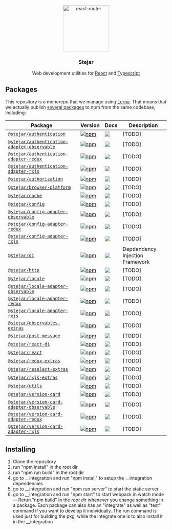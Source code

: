 <p align="center">
  <a href="https://github.com/middleout/stejar">
    <img alt="react-router" src="https://s3-eu-west-1.amazonaws.com/stejar/stejar-logo.png" width="144">
  </a>
</p>

<h3 align="center">
	Stejar
</h3>

<p align="center">
  Web development utilities for <a href="https://facebook.github.io/react">React</a> and <a href="https://www.typescriptlang.org/">Typescript</a>
</p>

## Packages

This repository is a monorepo that we manage using [Lerna](https://github.com/lerna/lerna). That means that we actually publish [several packages](/packages) to npm from the same codebase, including:

| Package | Version | Docs | Description |
|---------|---------|------|-------------|
| [`@stejar/authentication`](/packages/authentication) | [![npm](https://img.shields.io/npm/v/@stejar/authentication.svg?style=flat-square)](https://www.npmjs.com/package/@stejar/authentication) | [![](https://img.shields.io/badge/API%20Docs-readme-orange.svg?style=flat-square)](/packages/authentication) | [TODO] |
| [`@stejar/authentication-adapter-observable`](/packages/authentication-adapter-observable) | [![npm](https://img.shields.io/npm/v/@stejar/authentication-adapter-observable.svg?style=flat-square)](https://www.npmjs.com/package/@stejar/authentication-adapter-observable) | [![](https://img.shields.io/badge/API%20Docs-readme-orange.svg?style=flat-square)](/packages/authentication-adapter-observable) | [TODO] |
| [`@stejar/authentication-adapter-redux`](/packages/authentication-adapter-redux) | [![npm](https://img.shields.io/npm/v/@stejar/authentication-adapter-redux.svg?style=flat-square)](https://www.npmjs.com/package/@stejar/authentication-adapter-redux) | [![](https://img.shields.io/badge/API%20Docs-readme-orange.svg?style=flat-square)](/packages/authentication-adapter-redux) | [TODO] |
| [`@stejar/authentication-adapter-rxjs`](/packages/authentication-adapter-rxjs) | [![npm](https://img.shields.io/npm/v/@stejar/authentication-adapter-rxjs.svg?style=flat-square)](https://www.npmjs.com/package/@stejar/authentication-adapter-rxjs) | [![](https://img.shields.io/badge/API%20Docs-readme-orange.svg?style=flat-square)](/packages/authentication-adapter-rxjs) | [TODO] |
| [`@stejar/authorization`](/packages/authorization) | [![npm](https://img.shields.io/npm/v/@stejar/authorization.svg?style=flat-square)](https://www.npmjs.com/package/@stejar/authorization) | [![](https://img.shields.io/badge/API%20Docs-readme-orange.svg?style=flat-square)](/packages/authorization) | [TODO] |
| [`@stejar/browser-platform`](/packages/browser-platform) | [![npm](https://img.shields.io/npm/v/@stejar/browser-platform.svg?style=flat-square)](https://www.npmjs.com/package/@stejar/browser-platform) | [![](https://img.shields.io/badge/API%20Docs-readme-orange.svg?style=flat-square)](/packages/browser-platform) | [TODO] |
| [`@stejar/cache`](/packages/cache) | [![npm](https://img.shields.io/npm/v/@stejar/cache.svg?style=flat-square)](https://www.npmjs.com/package/@stejar/cache) | [![](https://img.shields.io/badge/API%20Docs-readme-orange.svg?style=flat-square)](/packages/cache) | [TODO] |
| [`@stejar/config`](/packages/config) | [![npm](https://img.shields.io/npm/v/@stejar/config.svg?style=flat-square)](https://www.npmjs.com/package/@stejar/config) | [![](https://img.shields.io/badge/API%20Docs-readme-orange.svg?style=flat-square)](/packages/config) | [TODO] |
| [`@stejar/config-adapter-observable`](/packages/config-adapter-observable) | [![npm](https://img.shields.io/npm/v/@stejar/config-adapter-observable.svg?style=flat-square)](https://www.npmjs.com/package/@stejar/config-adapter-observable) | [![](https://img.shields.io/badge/API%20Docs-readme-orange.svg?style=flat-square)](/packages/config-adapter-observable) | [TODO] |
| [`@stejar/config-adapter-redux`](/packages/config-adapter-redux) | [![npm](https://img.shields.io/npm/v/@stejar/config-adapter-redux.svg?style=flat-square)](https://www.npmjs.com/package/@stejar/config-adapter-redux) | [![](https://img.shields.io/badge/API%20Docs-readme-orange.svg?style=flat-square)](/packages/config-adapter-redux) | [TODO] |
| [`@stejar/config-adapter-rxjs`](/packages/config-adapter-rxjs) | [![npm](https://img.shields.io/npm/v/@stejar/config-adapter-rxjs.svg?style=flat-square)](https://www.npmjs.com/package/@stejar/config-adapter-rxjs) | [![](https://img.shields.io/badge/API%20Docs-readme-orange.svg?style=flat-square)](/packages/config-adapter-rxjs) | [TODO] |
| [`@stejar/di`](/packages/di) | [![npm](https://img.shields.io/npm/v/@stejar/di.svg?style=flat-square)](https://www.npmjs.com/package/@stejar/di) | [![](https://img.shields.io/badge/API%20Docs-readme-orange.svg?style=flat-square)](/packages/di) | Depdendency Injection Framework |
| [`@stejar/http`](/packages/http) | [![npm](https://img.shields.io/npm/v/@stejar/http.svg?style=flat-square)](https://www.npmjs.com/package/@stejar/http) | [![](https://img.shields.io/badge/API%20Docs-readme-orange.svg?style=flat-square)](/packages/http) | [TODO] |
| [`@stejar/locale`](/packages/locale) | [![npm](locales://img.shields.io/npm/v/@stejar/locale.svg?style=flat-square)](locales://www.npmjs.com/package/@stejar/locale) | [![](locales://img.shields.io/badge/API%20Docs-readme-orange.svg?style=flat-square)](/packages/locale) | [TODO] |
| [`@stejar/locale-adapter-observable`](/packages/locale-adapter-observable) | [![npm](locale-adapter-observables://img.shields.io/npm/v/@stejar/locale-adapter-observable.svg?style=flat-square)](locale-adapter-observables://www.npmjs.com/package/@stejar/locale-adapter-observable) | [![](locale-adapter-observables://img.shields.io/badge/API%20Docs-readme-orange.svg?style=flat-square)](/packages/locale-adapter-observable) | [TODO] |
| [`@stejar/locale-adapter-redux`](/packages/locale-adapter-redux) | [![npm](locale-adapter-reduxs://img.shields.io/npm/v/@stejar/locale-adapter-redux.svg?style=flat-square)](locale-adapter-reduxs://www.npmjs.com/package/@stejar/locale-adapter-redux) | [![](locale-adapter-reduxs://img.shields.io/badge/API%20Docs-readme-orange.svg?style=flat-square)](/packages/locale-adapter-redux) | [TODO] |
| [`@stejar/locale-adapter-rxjs`](/packages/locale-adapter-rxjs) | [![npm](locale-adapter-rxjs://img.shields.io/npm/v/@stejar/locale-adapter-rxjs.svg?style=flat-square)](locale-adapter-rxjs://www.npmjs.com/package/@stejar/locale-adapter-rxjs) | [![](locale-adapter-rxjs://img.shields.io/badge/API%20Docs-readme-orange.svg?style=flat-square)](/packages/locale-adapter-rxjs) | [TODO] |
| [`@stejar/observables-extras`](/packages/observables-extras) | [![npm](observables-extras://img.shields.io/npm/v/@stejar/observables-extras.svg?style=flat-square)](observables-extras://www.npmjs.com/package/@stejar/observables-extras) | [![](observables-extras://img.shields.io/badge/API%20Docs-readme-orange.svg?style=flat-square)](/packages/observables-extras) | [TODO] |
| [`@stejar/post-message`](/packages/post-message) | [![npm](post-messages://img.shields.io/npm/v/@stejar/post-message.svg?style=flat-square)](post-messages://www.npmjs.com/package/@stejar/post-message) | [![](post-messages://img.shields.io/badge/API%20Docs-readme-orange.svg?style=flat-square)](/packages/post-message) | [TODO] |
| [`@stejar/react-di`](/packages/react-di) | [![npm](react-di://img.shields.io/npm/v/@stejar/react-di.svg?style=flat-square)](react-dis://www.npmjs.com/package/@stejar/react-di) | [![](react-di://img.shields.io/badge/API%20Docs-readme-orange.svg?style=flat-square)](/packages/react-di) | [TODO] |
| [`@stejar/react`](/packages/react) | [![npm](react://img.shields.io/npm/v/@stejar/react.svg?style=flat-square)](reacts://www.npmjs.com/package/@stejar/react) | [![](react://img.shields.io/badge/API%20Docs-readme-orange.svg?style=flat-square)](/packages/react) | [TODO] |
| [`@stejar/redux-extras`](/packages/redux-extras) | [![npm](redux-extras://img.shields.io/npm/v/@stejar/redux-extras.svg?style=flat-square)](redux-extras://www.npmjs.com/package/@stejar/redux-extras) | [![](redux-extras://img.shields.io/badge/API%20Docs-readme-orange.svg?style=flat-square)](/packages/redux-extras) | [TODO] |
| [`@stejar/reselect-extras`](/packages/reselect-extras) | [![npm](reselect-extras://img.shields.io/npm/v/@stejar/reselect-extras.svg?style=flat-square)](reselect-extras://www.npmjs.com/package/@stejar/reselect-extras) | [![](reselect-extras://img.shields.io/badge/API%20Docs-readme-orange.svg?style=flat-square)](/packages/reselect-extras) | [TODO] |
| [`@stejar/rxjs-extras`](/packages/rxjs-extras) | [![npm](rxjs-extras://img.shields.io/npm/v/@stejar/rxjs-extras.svg?style=flat-square)](rxjs-extras://www.npmjs.com/package/@stejar/rxjs-extras) | [![](rxjs-extras://img.shields.io/badge/API%20Docs-readme-orange.svg?style=flat-square)](/packages/rxjs-extras) | [TODO] |
| [`@stejar/utils`](/packages/utils) | [![npm](utils://img.shields.io/npm/v/@stejar/utils.svg?style=flat-square)](utils://www.npmjs.com/package/@stejar/utils) | [![](utils://img.shields.io/badge/API%20Docs-readme-orange.svg?style=flat-square)](/packages/utils) | [TODO] |
| [`@stejar/version-card`](/packages/version-card) | [![npm](version-cards://img.shields.io/npm/v/@stejar/version-card.svg?style=flat-square)](version-cards://www.npmjs.com/package/@stejar/version-card) | [![](version-cards://img.shields.io/badge/API%20Docs-readme-orange.svg?style=flat-square)](/packages/version-card) | [TODO] |
| [`@stejar/version-card-adapter-observable`](/packages/version-card-adapter-observable) | [![npm](version-card-adapter-observables://img.shields.io/npm/v/@stejar/version-card-adapter-observable.svg?style=flat-square)](version-card-adapter-observables://www.npmjs.com/package/@stejar/version-card-adapter-observable) | [![](version-card-adapter-observables://img.shields.io/badge/API%20Docs-readme-orange.svg?style=flat-square)](/packages/version-card-adapter-observable) | [TODO] |
| [`@stejar/version-card-adapter-redux`](/packages/version-card-adapter-redux) | [![npm](version-card-adapter-reduxs://img.shields.io/npm/v/@stejar/version-card-adapter-redux.svg?style=flat-square)](version-card-adapter-reduxs://www.npmjs.com/package/@stejar/version-card-adapter-redux) | [![](version-card-adapter-reduxs://img.shields.io/badge/API%20Docs-readme-orange.svg?style=flat-square)](/packages/version-card-adapter-redux) | [TODO] |
| [`@stejar/version-card-adapter-rxjs`](/packages/version-card-adapter-rxjs) | [![npm](version-card-adapter-rxjs://img.shields.io/npm/v/@stejar/version-card-adapter-rxjs.svg?style=flat-square)](version-card-adapter-rxjs://www.npmjs.com/package/@stejar/version-card-adapter-rxjs) | [![](version-card-adapter-rxjs://img.shields.io/badge/API%20Docs-readme-orange.svg?style=flat-square)](/packages/version-card-adapter-rxjs) | [TODO] |

## Installing

1. Clone the repository
2. run "npm install" in the root dir
3. run "npm run build" in the root dir
4. go to __integration and run "npm install" to setup the __integration dependencies
5. go to __integration and run "npm run server" to start the static server
6. go to __integration and run "npm start" to start webpack in watch mode
--
Rerun "npm build" in the *root dir* whenever you change something in a package.
Each package can also has an "integrate" as well as "test" command if you want to develop it individually. The run command is used just for building the pkg, while the integrate one is to also install it in the __integration
